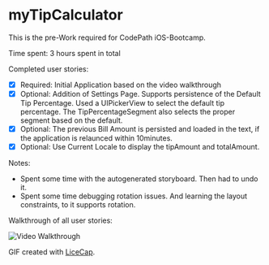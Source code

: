 # myTipCalculator

This is the pre-Work required for CodePath iOS-Bootcamp. 

Time spent: 3 hours spent in total

Completed user stories:

 * [x] Required: Initial Application based on the video walkthrough
 * [x] Optional: Addition of Settings Page. Supports persistence of the Default Tip Percentage. Used a UIPickerView to select the default tip percentage.  The TipPercentageSegment also selects the proper segment based on the default. 
 * [x] Optional: The previous Bill Amount is persisted and loaded in the text, if the application is relaunced within 10minutes.
 * [x] Optional: Use Current Locale to display the tipAmount and totalAmount.
 
Notes:
 * Spent some time with the autogenerated storyboard. Then had to undo it. 
 * Spent some time debugging rotation issues. And learning the layout constraints, to it supports rotation. 

Walkthrough of all user stories:

![Video Walkthrough](anim_rotten_tomatoes.gif)

GIF created with [LiceCap](http://www.cockos.com/licecap/).
